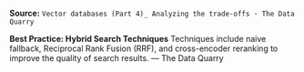 **Source:** `Vector databases (Part 4)_ Analyzing the trade-offs · The Data Quarry`

**Best Practice: Hybrid Search Techniques**
Techniques include naive fallback, Reciprocal Rank Fusion (RRF), and cross-encoder reranking to improve the quality of search results. — The Data Quarry
